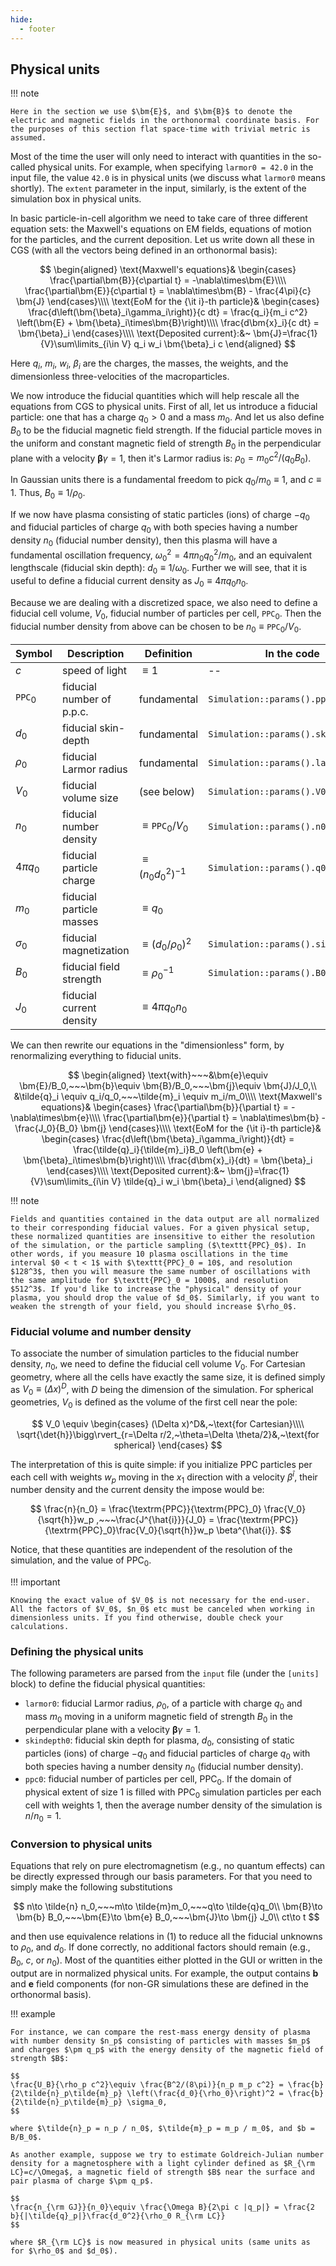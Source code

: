 ```yaml
---
hide:
  - footer
---
```


## Physical units

!!! note

    Here in the section we use $\bm{E}$, and $\bm{B}$ to denote the electric and magnetic fields in the orthonormal coordinate basis. For the purposes of this section flat space-time with trivial metric is assumed.

Most of the time the user will only need to interact with quantities in the so-called physical units. For example, when specifying `larmor0 = 42.0` in the input file, the value `42.0` is in physical units (we discuss what `larmor0` means shortly). The `extent` parameter in the input, similarly, is the extent of the simulation box in physical units.

In basic particle-in-cell algorithm we need to take care of three different equation sets: the Maxwell's equations on EM fields, equations of motion for the particles, and the current deposition. Let us write down all these in CGS (with all the vectors being defined in an orthonormal basis):

$$
\begin{aligned}
\text{Maxwell's equations}&
\begin{cases}
\frac{\partial\bm{B}}{c\partial t} = -\nabla\times\bm{E}\\\\
\frac{\partial\bm{E}}{c\partial t} = \nabla\times\bm{B} - \frac{4\pi}{c} \bm{J}
\end{cases}\\\\
\text{EoM for the {\it i}-th particle}&
\begin{cases}
\frac{d\left(\bm{\beta}_i\gamma_i\right)}{c dt} = \frac{q_i}{m_i c^2} \left(\bm{E} + \bm{\beta}_i\times\bm{B}\right)\\\\
\frac{d\bm{x}_i}{c dt} = \bm{\beta}_i
\end{cases}\\\\
\text{Deposited current}:&~
\bm{J}=\frac{1}{V}\sum\limits_{i\in V} q_i w_i \bm{\beta}_i c
\end{aligned}
$$

Here $q_i$, $m_i$, $w_i$, $\beta_i$ are the charges, the masses, the weights, and the dimensionless three-velocities of the macroparticles.

We now introduce the fiducial quantities which will help rescale all the equations from CGS to physical units. First of all, let us introduce a fiducial particle: one that has a charge $q_0>0$ and a mass $m_0$. And let us also define $B_0$ to be the fiducial magnetic field strength. If the fiducial particle moves in the uniform and constant magnetic field of strength $B_0$ in the perpendicular plane with a velocity $\bm{\beta}\gamma=1$, then it's Larmor radius is: $\rho_0=m_0 c^2/\left(q_0 B_0\right)$. 

In Gaussian units there is a fundamental freedom to pick $q_0/m_0 \equiv 1$, and $c\equiv 1$. Thus, $B_0 \equiv 1/\rho_0$.

If we now have plasma consisting of static particles (ions) of charge $-q_0$ and fiducial particles of charge $q_0$ with both species having a number density $n_0$ (fiducial number density), then this plasma will have a fundamental oscillation frequency, $\omega_0^2 = 4\pi n_0 q_0^2 / m_0$, and an equivalent lengthscale (fiducial skin depth): $d_0 \equiv 1/\omega_0$. Further we will see, that it is useful to define a fiducial current density as $J_0 \equiv  4\pi q_0 n_0$.

Because we are dealing with a discretized space, we also need to define a fiducial cell volume, $V_0$, fiducial number of particles per cell, $\texttt{PPC}_0$. Then the fiducial number density from above can be chosen to be $n_0 \equiv \texttt{PPC}_0 / V_0$.

| Symbol              | Description                   | Definition                                | In the code                         |
| ---                 | ---                           | ---                                       | ---                                 |
| $c$                 | speed of light                | $\equiv 1$                                | --                                  |
| $\texttt{PPC}_0$    | fiducial number of p.p.c.     | fundamental                               | `Simulation::params().ppc0()`       |
| $d_0$               | fiducial skin-depth           | fundamental                               | `Simulation::params().skindepth0()` |
| $\rho_0$            | fiducial Larmor radius        | fundamental                               | `Simulation::params().larmor0()`    |
| $V_0$               | fiducial volume size          | (see below)                               | `Simulation::params().V0()`         |
| $n_0$               | fiducial number density       | $\equiv\texttt{PPC}_0 / V_0$              | `Simulation::params().n0()`         |
| $4\pi q_0$          | fiducial particle charge      | $\equiv \left(n_0 d_0^2\right)^{-1}$      | `Simulation::params().q0()`         |
| $m_0$               | fiducial particle masses      | $\equiv q_0$                              |                                     |
| $\sigma_0$          | fiducial magnetization        | $\equiv \left(d_0/\rho_0\right)^2$        | `Simulation::params().sigma0()`     |
| $B_0$               | fiducial field strength       | $\equiv \rho_0^{-1}$                      | `Simulation::params().B0()`         |
| $J_0$               | fiducial current density      | $\equiv 4\pi q_0 n_0$                  |                                     |

We can then rewrite our equations in the "dimensionless" form, by renormalizing everything to fiducial units.

$$
\begin{aligned}
\text{with}~~~&\bm{e}\equiv \bm{E}/B_0,~~~\bm{b}\equiv \bm{B}/B_0,~~~\bm{j}\equiv \bm{J}/J_0,\\
&\tilde{q}_i \equiv q_i/q_0,~~~\tilde{m}_i \equiv m_i/m_0\\\\
\text{Maxwell's equations}&
\begin{cases}
\frac{\partial\bm{b}}{\partial t} = -\nabla\times\bm{e}\\\\
\frac{\partial\bm{e}}{\partial t} = \nabla\times\bm{b} - \frac{J_0}{B_0} \bm{j}
\end{cases}\\\\
\text{EoM for the {\it i}-th particle}&
\begin{cases}
\frac{d\left(\bm{\beta}_i\gamma_i\right)}{dt} = \frac{\tilde{q}_i}{\tilde{m}_i}B_0 \left(\bm{e} + \bm{\beta}_i\times\bm{b}\right)\\\\
\frac{d\bm{x}_i}{dt} = \bm{\beta}_i
\end{cases}\\\\
\text{Deposited current}:&~
\bm{j}=\frac{1}{V}\sum\limits_{i\in V} \tilde{q}_i w_i \bm{\beta}_i
\end{aligned}
$$

!!! note
  
    Fields and quantities contained in the data output are all normalized to their corresponding fiducial values. For a given physical setup, these normalized quantities are insensitive to either the resolution of the simulation, or the particle sampling ($\texttt{PPC}_0$). In other words, if you measure 10 plasma oscillations in the time interval $0 < t < 1$ with $\texttt{PPC}_0 = 10$, and resolution $128^3$, then you will measure the same number of oscillations with the same amplitude for $\texttt{PPC}_0 = 1000$, and resolution $512^3$. If you'd like to increase the "physical" density of your plasma, you should drop the value of $d_0$. Similarly, if you want to weaken the strength of your field, you should increase $\rho_0$.

### Fiducial volume and number density

To associate the number of simulation particles to the fiducial number density, $n_0$, we need to define the fiducial cell volume $V_0$. For Cartesian geometry, where all the cells have exactly the same size, it is defined simply as $V_0 \equiv (\Delta x)^D$, with $D$ being the dimension of the simulation. For spherical geometries, $V_0$ is defined as the volume of the first cell near the pole: 

$$
V_0 \equiv \begin{cases}
(\Delta x)^D&,~\text{for Cartesian}\\\\
\sqrt{\det{h}}\bigg\rvert_{r=\Delta r/2,~\theta=\Delta \theta/2}&,~\text{for spherical}
\end{cases}
$$

The interpretation of this is quite simple: if you initialize $\textrm{PPC}$ particles per each cell with weights $w_p$ moving in the $x_1$ direction with a velocity $\beta^{\hat{i}}$, their number density and the current density the impose would be:

$$
\frac{n}{n_0} = \frac{\textrm{PPC}}{\textrm{PPC}_0} \frac{V_0}{\sqrt{h}}w_p ,~~~\frac{J^{\hat{i}}}{J_0} = \frac{\textrm{PPC}}{\textrm{PPC}_0}\frac{V_0}{\sqrt{h}}w_p \beta^{\hat{i}}.
$$

Notice, that these quantities are independent of the resolution of the simulation, and the value of $\textrm{PPC}_0$. 

!!! important

    Knowing the exact value of $V_0$ is not necessary for the end-user. All the factors of $V_0$, $n_0$ etc must be canceled when working in dimensionless units. If you find otherwise, double check your calculations.

### Defining the physical units

The following parameters are parsed from the `input` file (under the `[units]` block) to define the fiducial physical quantities:

* `larmor0`: fiducial Larmor radius, $\rho_0$, of a particle with charge $q_0$ and mass $m_0$ moving in a uniform magnetic field of strength $B_0$ in the perpendicular plane with a velocity $\bm{\beta}\gamma=1$.
* `skindepth0`: fiducial skin depth for plasma, $d_0$, consisting of static particles (ions) of charge $-q_0$ and fiducial particles of charge $q_0$ with both species having a number density $n_0$ (fiducial number density).
* `ppc0`: fiducial number of particles per cell, $\textrm{PPC}_0$. If the domain of physical extent of size $1$ is filled with $\textrm{PPC}_0$ simulation particles per each cell with weights $1$, then the average number density of the simulation is $n/n_0 = 1$.

### Conversion to physical units

Equations that rely on pure electromagnetism (e.g., no quantum effects) can be directly expressed through our basis parameters. For that you need to simply make the following substitutions 

$$
n\to \tilde{n} n_0,~~~m\to \tilde{m}m_0,~~~q\to \tilde{q}q_0\\
\bm{B}\to \bm{b} B_0,~~~\bm{E}\to \bm{e} B_0,~~~\bm{J}\to \bm{j} J_0\\
ct\to t
$$

and then use equivalence relations in (1) to reduce all the fiducial unknowns to $\rho_0$, and $d_0$. If done correctly, no additional factors should remain (e.g., $B_0$, $c$, or $n_0$). Most of the quantities either plotted in the GUI or written in the output are in normalized physical units. For example, the output contains $\bm{b}$ and $\bm{e}$ field components (for non-GR simulations these are defined in the orthonormal basis).
    

!!! example

    For instance, we can compare the rest-mass energy density of plasma with number density $n_p$ consisting of particles with masses $m_p$ and charges $\pm q_p$ with the energy density of the magnetic field of strength $B$:

    $$
    \frac{U_B}{\rho_p c^2}\equiv \frac{B^2/(8\pi)}{n_p m_p c^2} = \frac{b}{2\tilde{n}_p\tilde{m}_p} \left(\frac{d_0}{\rho_0}\right)^2 = \frac{b}{2\tilde{n}_p\tilde{m}_p} \sigma_0,
    $$

    where $\tilde{n}_p = n_p / n_0$, $\tilde{m}_p = m_p / m_0$, and $b = B/B_0$.

    As another example, suppose we try to estimate Goldreich-Julian number density for a magnetosphere with a light cylinder defined as $R_{\rm LC}=c/\Omega$, a magnetic field of strength $B$ near the surface and pair plasma of charge $\pm q_p$. 

    $$
    \frac{n_{\rm GJ}}{n_0}\equiv \frac{\Omega B}{2\pi c |q_p|} = \frac{2 b}{|\tilde{q}_p|}\frac{d_0^2}{\rho_0 R_{\rm LC}}
    $$
    
    where $R_{\rm LC}$ is now measured in physical units (same units as for $\rho_0$ and $d_0$).